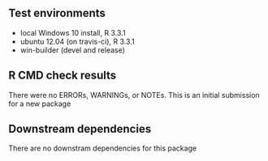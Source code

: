 ## Test environments
* local Windows 10 install, R 3.3.1
* ubuntu 12.04 (on travis-ci), R 3.3.1
* win-builder (devel and release)

## R CMD check results
There were no ERRORs,  WARNINGs, or NOTEs. 
This is an initial submission for a new package

## Downstream dependencies
There are no downstram dependencies for this package
